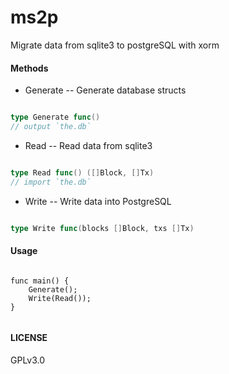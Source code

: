# ms2p

Migrate data from sqlite3 to postgreSQL with xorm


#### Methods



+ Generate -- Generate database structs

```go

type Generate func() 
// output `the.db`

```
  


+ Read -- Read data from sqlite3

```go

type Read func() ([]Block, []Tx)
// import `the.db`

```



+ Write -- Write data into PostgreSQL

```go

type Write func(blocks []Block, txs []Tx) 

```


#### Usage

```Golang

func main() {
    Generate();
    Write(Read());
}


```


#### LICENSE

GPLv3.0
